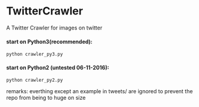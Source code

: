# TwitterCrawler
A Twitter Crawler for images on twitter

#### start on Python3(recommended):
```
python crawler_py3.py
```

#### start on Python2 (untested 06-11-2016):
```
python crawler_py2.py
```
remarks: everthing except an example in tweets/ are ignored to prevent the repo from being to huge on size
